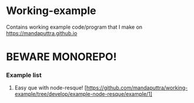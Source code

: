 # Working-example
Contains working example code/program that I make on https://mandaputtra.github.io


# BEWARE MONOREPO!

### Example list

1. Easy que with node-resque! [https://github.com/mandaputtra/working-example/tree/develop/example-node-resque/example/1]

